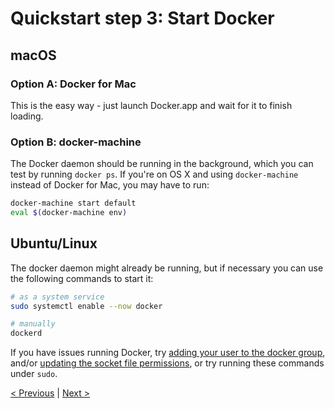 # Quickstart step 3: Start Docker

## macOS

### Option A: Docker for Mac

This is the easy way - just launch Docker.app and wait for it to finish loading.

### Option B: docker-machine

The Docker daemon should be running in the background, which you can test by
running `docker ps`. If you're on OS X and using `docker-machine` instead of
Docker for Mac, you may have to run:

```bash
docker-machine start default
eval $(docker-machine env)
```

## Ubuntu/Linux

The docker daemon might already be running, but if necessary you can use the following commands to start it:

```sh
# as a system service
sudo systemctl enable --now docker

# manually
dockerd
```

If you have issues running Docker, try [adding your user to the docker group][dockerGroup], and/or [updating the socket file permissions][socketPermissions], or try running these commands under `sudo`.

[dockerGroup]: https://stackoverflow.com/a/48957722
[socketPermissions]: https://stackoverflow.com/a/51362528

[< Previous](quickstart_2_clone_repository.md) | [Next >](quickstart_4_initialize_database.md)
